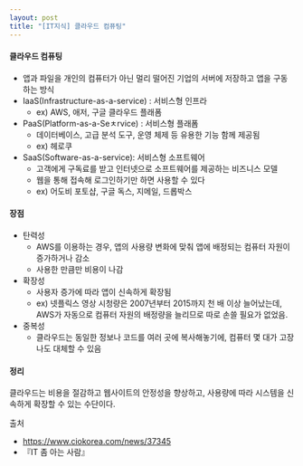 ```yaml
---
layout: post
title: "[IT지식] 클라우드 컴퓨팅"
---
```


#### 클라우드 컴퓨팅

- 앱과 파일을 개인의 컴퓨터가 아닌 멀리 떨어진 기업의 서버에 저장하고 앱을 구동하는 방식
- IaaS(Infrastructure-as-a-service) : 서비스형 인프라
  - ex) AWS, 애저, 구글 클라우드 플래폼
- PaaS(Platform-as-a-Seㅊrvice) : 서비스형 플래폼
  - 데이터베이스, 고급 분석 도구, 운영 체제 등 유용한 기능 함께 제공됨
  - ex) 헤로쿠
- SaaS(Software-as-a-service): 서비스형 소프트웨어
  - 고객에게 구독료를 받고 인터넷으로 소프트웨어를 제공하는 비즈니스 모델
  - 웹을 통해 접속해 로그인하기만 하면 사용할 수 있다
  - ex) 어도비 포토샵, 구글 독스, 지메일, 드롭박스

#### 장점

- 탄력성
  - AWS를 이용하는 경우, 앱의 사용량 변화에 맞춰 앱에 배정되는 컴퓨터 자원이 증가하거나 감소
  - 사용한 만큼만 비용이 나감
- 확장성
  - 사용자 증가에 따라 앱이 신속하게 확장됨
  - ex) 넷플릭스 영상 시청량은 2007년부터 2015까지 천 배 이상 늘어났는데, AWS가 자동으로 컴퓨터 자원의 배정량을 늘리므로 따로 손쓸 필요가 없었음.
- 중복성
  - 클라우드는 동일한 정보나 코드를 여러 곳에 복사해놓기에, 컴퓨터 몇 대가 고장나도 대체할 수 있음

#### 정리

클라우드는 비용을 절감하고 웹사이트의 안정성을 향상하고, 사용량에 따라 시스템을 신속하게 확장할 수 있는 수단이다.

출처

- https://www.ciokorea.com/news/37345
- 『IT 좀 아는 사람』
